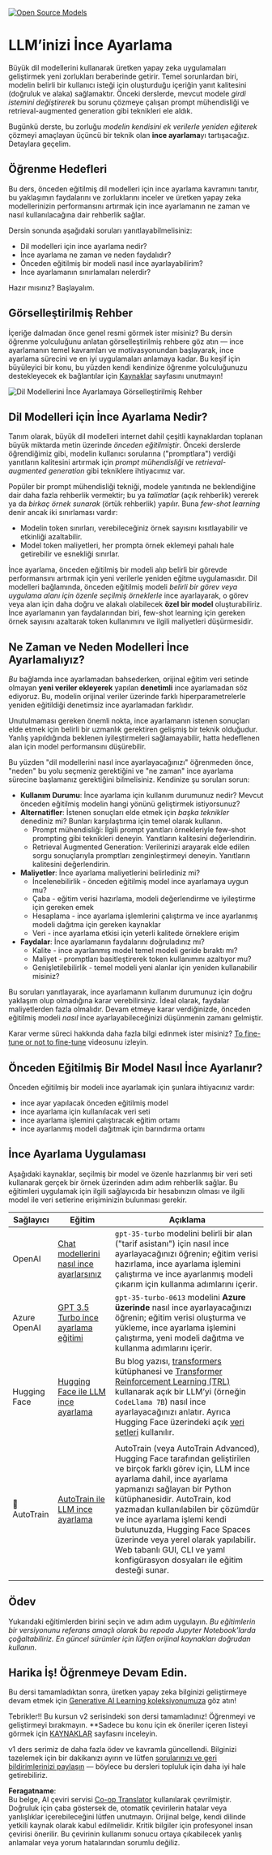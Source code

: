 <!--
CO_OP_TRANSLATOR_METADATA:
{
  "original_hash": "68664f7e754a892ae1d8d5e2b7bd2081",
  "translation_date": "2025-07-09T17:42:43+00:00",
  "source_file": "18-fine-tuning/README.md",
  "language_code": "tr"
}
-->
[![Open Source Models](../../../translated_images/18-lesson-banner.f30176815b1a5074fce9cceba317720586caa99e24001231a92fd04eeb54a121.tr.png)](https://aka.ms/gen-ai-lesson18-gh?WT.mc_id=academic-105485-koreyst)

# LLM’inizi İnce Ayarlama

Büyük dil modellerini kullanarak üretken yapay zeka uygulamaları geliştirmek yeni zorlukları beraberinde getirir. Temel sorunlardan biri, modelin belirli bir kullanıcı isteği için oluşturduğu içeriğin yanıt kalitesini (doğruluk ve alaka) sağlamaktır. Önceki derslerde, mevcut modele _girdi istemini değiştirerek_ bu sorunu çözmeye çalışan prompt mühendisliği ve retrieval-augmented generation gibi teknikleri ele aldık.

Bugünkü derste, bu zorluğu _modelin kendisini ek verilerle yeniden eğiterek_ çözmeyi amaçlayan üçüncü bir teknik olan **ince ayarlama**yı tartışacağız. Detaylara geçelim.

## Öğrenme Hedefleri

Bu ders, önceden eğitilmiş dil modelleri için ince ayarlama kavramını tanıtır, bu yaklaşımın faydalarını ve zorluklarını inceler ve üretken yapay zeka modellerinizin performansını artırmak için ince ayarlamanın ne zaman ve nasıl kullanılacağına dair rehberlik sağlar.

Dersin sonunda aşağıdaki soruları yanıtlayabilmelisiniz:

- Dil modelleri için ince ayarlama nedir?
- İnce ayarlama ne zaman ve neden faydalıdır?
- Önceden eğitilmiş bir modeli nasıl ince ayarlayabilirim?
- İnce ayarlamanın sınırlamaları nelerdir?

Hazır mısınız? Başlayalım.

## Görselleştirilmiş Rehber

İçeriğe dalmadan önce genel resmi görmek ister misiniz? Bu dersin öğrenme yolculuğunu anlatan görselleştirilmiş rehbere göz atın — ince ayarlamanın temel kavramları ve motivasyonundan başlayarak, ince ayarlama sürecini ve en iyi uygulamaları anlamaya kadar. Bu keşif için büyüleyici bir konu, bu yüzden kendi kendinize öğrenme yolculuğunuzu destekleyecek ek bağlantılar için [Kaynaklar](./RESOURCES.md?WT.mc_id=academic-105485-koreyst) sayfasını unutmayın!

![Dil Modellerini İnce Ayarlamaya Görselleştirilmiş Rehber](../../../translated_images/18-fine-tuning-sketchnote.11b21f9ec8a703467a120cb79a28b5ac1effc8d8d9d5b31bbbac6b8640432e14.tr.png)

## Dil Modelleri için İnce Ayarlama Nedir?

Tanım olarak, büyük dil modelleri internet dahil çeşitli kaynaklardan toplanan büyük miktarda metin üzerinde _önceden eğitilmiştir_. Önceki derslerde öğrendiğimiz gibi, modelin kullanıcı sorularına ("promptlara") verdiği yanıtların kalitesini artırmak için _prompt mühendisliği_ ve _retrieval-augmented generation_ gibi tekniklere ihtiyacımız var.

Popüler bir prompt mühendisliği tekniği, modele yanıtında ne beklendiğine dair daha fazla rehberlik vermektir; bu ya _talimatlar_ (açık rehberlik) vererek ya da _birkaç örnek sunarak_ (örtük rehberlik) yapılır. Buna _few-shot learning_ denir ancak iki sınırlaması vardır:

- Modelin token sınırları, verebileceğiniz örnek sayısını kısıtlayabilir ve etkinliği azaltabilir.
- Model token maliyetleri, her prompta örnek eklemeyi pahalı hale getirebilir ve esnekliği sınırlar.

İnce ayarlama, önceden eğitilmiş bir modeli alıp belirli bir görevde performansını artırmak için yeni verilerle yeniden eğitme uygulamasıdır. Dil modelleri bağlamında, önceden eğitilmiş modeli _belirli bir görev veya uygulama alanı için özenle seçilmiş örneklerle_ ince ayarlayarak, o görev veya alan için daha doğru ve alakalı olabilecek **özel bir model** oluşturabiliriz. İnce ayarlamanın yan faydalarından biri, few-shot learning için gereken örnek sayısını azaltarak token kullanımını ve ilgili maliyetleri düşürmesidir.

## Ne Zaman ve Neden Modelleri İnce Ayarlamalıyız?

_Bu_ bağlamda ince ayarlamadan bahsederken, orijinal eğitim veri setinde olmayan **yeni veriler ekleyerek** yapılan **denetimli** ince ayarlamadan söz ediyoruz. Bu, modelin orijinal veriler üzerinde farklı hiperparametrelerle yeniden eğitildiği denetimsiz ince ayarlamadan farklıdır.

Unutulmaması gereken önemli nokta, ince ayarlamanın istenen sonuçları elde etmek için belirli bir uzmanlık gerektiren gelişmiş bir teknik olduğudur. Yanlış yapıldığında beklenen iyileştirmeleri sağlamayabilir, hatta hedeflenen alan için model performansını düşürebilir.

Bu yüzden "dil modellerini nasıl ince ayarlayacağınızı" öğrenmeden önce, "neden" bu yolu seçmeniz gerektiğini ve "ne zaman" ince ayarlama sürecine başlamanız gerektiğini bilmelisiniz. Kendinize şu soruları sorun:

- **Kullanım Durumu**: İnce ayarlama için kullanım durumunuz nedir? Mevcut önceden eğitilmiş modelin hangi yönünü geliştirmek istiyorsunuz?
- **Alternatifler**: İstenen sonuçları elde etmek için _başka teknikler_ denediniz mi? Bunları karşılaştırma için temel olarak kullanın.
  - Prompt mühendisliği: İlgili prompt yanıtları örnekleriyle few-shot prompting gibi teknikleri deneyin. Yanıtların kalitesini değerlendirin.
  - Retrieval Augmented Generation: Verilerinizi arayarak elde edilen sorgu sonuçlarıyla promptları zenginleştirmeyi deneyin. Yanıtların kalitesini değerlendirin.
- **Maliyetler**: İnce ayarlama maliyetlerini belirlediniz mi?
  - İncelenebilirlik - önceden eğitilmiş model ince ayarlamaya uygun mu?
  - Çaba - eğitim verisi hazırlama, modeli değerlendirme ve iyileştirme için gereken emek
  - Hesaplama - ince ayarlama işlemlerini çalıştırma ve ince ayarlanmış modeli dağıtma için gereken kaynaklar
  - Veri - ince ayarlama etkisi için yeterli kalitede örneklere erişim
- **Faydalar**: İnce ayarlamanın faydalarını doğruladınız mı?
  - Kalite - ince ayarlanmış model temel modeli geride bıraktı mı?
  - Maliyet - promptları basitleştirerek token kullanımını azaltıyor mu?
  - Genişletilebilirlik - temel modeli yeni alanlar için yeniden kullanabilir misiniz?

Bu soruları yanıtlayarak, ince ayarlamanın kullanım durumunuz için doğru yaklaşım olup olmadığına karar verebilirsiniz. İdeal olarak, faydalar maliyetlerden fazla olmalıdır. Devam etmeye karar verdiğinizde, önceden eğitilmiş modeli _nasıl_ ince ayarlayabileceğinizi düşünmenin zamanı gelmiştir.

Karar verme süreci hakkında daha fazla bilgi edinmek ister misiniz? [To fine-tune or not to fine-tune](https://www.youtube.com/watch?v=0Jo-z-MFxJs) videosunu izleyin.

## Önceden Eğitilmiş Bir Model Nasıl İnce Ayarlanır?

Önceden eğitilmiş bir modeli ince ayarlamak için şunlara ihtiyacınız vardır:

- ince ayar yapılacak önceden eğitilmiş model
- ince ayarlama için kullanılacak veri seti
- ince ayarlama işlemini çalıştıracak eğitim ortamı
- ince ayarlanmış modeli dağıtmak için barındırma ortamı

## İnce Ayarlama Uygulaması

Aşağıdaki kaynaklar, seçilmiş bir model ve özenle hazırlanmış bir veri seti kullanarak gerçek bir örnek üzerinden adım adım rehberlik sağlar. Bu eğitimleri uygulamak için ilgili sağlayıcıda bir hesabınızın olması ve ilgili model ile veri setlerine erişiminizin bulunması gerekir.

| Sağlayıcı    | Eğitim                                                                                                                                                                       | Açıklama                                                                                                                                                                                                                                                                                                                                                                                                                         |
| ------------ | ---------------------------------------------------------------------------------------------------------------------------------------------------------------------------- | -------------------------------------------------------------------------------------------------------------------------------------------------------------------------------------------------------------------------------------------------------------------------------------------------------------------------------------------------------------------------------------------------------------------------------- |
| OpenAI       | [Chat modellerini nasıl ince ayarlarsınız](https://github.com/openai/openai-cookbook/blob/main/examples/How_to_finetune_chat_models.ipynb?WT.mc_id=academic-105485-koreyst) | `gpt-35-turbo` modelini belirli bir alan ("tarif asistanı") için nasıl ince ayarlayacağınızı öğrenin; eğitim verisi hazırlama, ince ayarlama işlemini çalıştırma ve ince ayarlanmış modeli çıkarım için kullanma adımlarını içerir.                                                                                                                                                                                             |
| Azure OpenAI | [GPT 3.5 Turbo ince ayarlama eğitimi](https://learn.microsoft.com/azure/ai-services/openai/tutorials/fine-tune?tabs=python-new%2Ccommand-line?WT.mc_id=academic-105485-koreyst) | `gpt-35-turbo-0613` modelini **Azure üzerinde** nasıl ince ayarlayacağınızı öğrenin; eğitim verisi oluşturma ve yükleme, ince ayarlama işlemini çalıştırma, yeni modeli dağıtma ve kullanma adımlarını içerir.                                                                                                                                                                                                                      |
| Hugging Face | [Hugging Face ile LLM ince ayarlama](https://www.philschmid.de/fine-tune-llms-in-2024-with-trl?WT.mc_id=academic-105485-koreyst)                                             | Bu blog yazısı, [transformers](https://huggingface.co/docs/transformers/index?WT.mc_id=academic-105485-koreyst) kütüphanesi ve [Transformer Reinforcement Learning (TRL)](https://huggingface.co/docs/trl/index?WT.mc_id=academic-105485-koreyst) kullanarak açık bir LLM’yi (örneğin `CodeLlama 7B`) nasıl ince ayarlayacağınızı anlatır. Ayrıca Hugging Face üzerindeki açık [veri setleri](https://huggingface.co/docs/datasets/index?WT.mc_id=academic-105485-koreyst) kullanılır. |
|              |                                                                                                                                                                              |                                                                                                                                                                                                                                                                                                                                                                                                                                  |
| 🤗 AutoTrain | [AutoTrain ile LLM ince ayarlama](https://github.com/huggingface/autotrain-advanced/?WT.mc_id=academic-105485-koreyst)                                                       | AutoTrain (veya AutoTrain Advanced), Hugging Face tarafından geliştirilen ve birçok farklı görev için, LLM ince ayarlama dahil, ince ayarlama yapmanızı sağlayan bir Python kütüphanesidir. AutoTrain, kod yazmadan kullanılabilen bir çözümdür ve ince ayarlama işlemi kendi bulutunuzda, Hugging Face Spaces üzerinde veya yerel olarak yapılabilir. Web tabanlı GUI, CLI ve yaml konfigürasyon dosyaları ile eğitim desteği sunar.                                   |
|              |                                                                                                                                                                              |                                                                                                                                                                                                                                                                                                                                                                                                                                  |

## Ödev

Yukarıdaki eğitimlerden birini seçin ve adım adım uygulayın. _Bu eğitimlerin bir versiyonunu referans amaçlı olarak bu repoda Jupyter Notebook’larda çoğaltabiliriz. En güncel sürümler için lütfen orijinal kaynakları doğrudan kullanın_.

## Harika İş! Öğrenmeye Devam Edin.

Bu dersi tamamladıktan sonra, üretken yapay zeka bilginizi geliştirmeye devam etmek için [Generative AI Learning koleksiyonumuza](https://aka.ms/genai-collection?WT.mc_id=academic-105485-koreyst) göz atın!

Tebrikler!! Bu kursun v2 serisindeki son dersi tamamladınız! Öğrenmeyi ve geliştirmeyi bırakmayın. \*\*Sadece bu konu için ek öneriler içeren listeyi görmek için [KAYNAKLAR](RESOURCES.md?WT.mc_id=academic-105485-koreyst) sayfasını inceleyin.

v1 ders serimiz de daha fazla ödev ve kavramla güncellendi. Bilginizi tazelemek için bir dakikanızı ayırın ve lütfen [sorularınızı ve geri bildirimlerinizi paylaşın](https://github.com/microsoft/generative-ai-for-beginners/issues?WT.mc_id=academic-105485-koreyst) — böylece bu dersleri topluluk için daha iyi hale getirebiliriz.

**Feragatname**:  
Bu belge, AI çeviri servisi [Co-op Translator](https://github.com/Azure/co-op-translator) kullanılarak çevrilmiştir. Doğruluk için çaba göstersek de, otomatik çevirilerin hatalar veya yanlışlıklar içerebileceğini lütfen unutmayın. Orijinal belge, kendi dilinde yetkili kaynak olarak kabul edilmelidir. Kritik bilgiler için profesyonel insan çevirisi önerilir. Bu çevirinin kullanımı sonucu ortaya çıkabilecek yanlış anlamalar veya yorum hatalarından sorumlu değiliz.